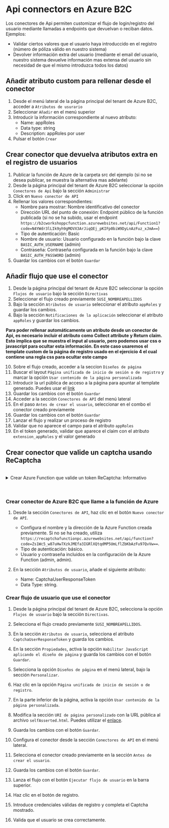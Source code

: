 # Api connectors en Azure B2C

Los conectores de Api permiten customizar el flujo de login/registro del usuario mediante llamadas a endpoints que devuelvan o reciban datos. Ejemplos:
- Validar ciertos valores que el usuario haya introduccido en el registro (número de póliza válido en nuestro sistema)
- Devolver información extra del usuario (mediante el email del usuario, nuestro sistema devuelve información mas extensa del usuario sin necesidad de que el mismo introduzca todos los datos)

## Añadir atributo custom para rellenar desde el conector

1. Desde el menú lateral de la página principal del tenant de Azure B2C, acceder a `Atributos de usurario`
2. Seleccionar `Añadir` en el menú superior
3. Introducir la información correspondiente al nuevo atributo:
   - Name: appRoles
   - Data type: string
   - Description: appRoles por user
4. Pulsar el botón `Crear`

## Crear conector que devuelva atributos extra en el registro de usuarios

1. Publicar la función de Azure de la carpeta src del ejemplo (si no se desea publicar, se muestra la alternativa mas adelante)
2. Desde la página principal del tenant de Azure B2C seleccionar la opción `Conectores de Api` bajo la sección `Administrar`
3. Click en `Nuevo conector de API`
4. Rellenar los valores correspondientes:
   - Nombre para mostrar: Nombre identificativo del conector
   - Dirección URL del punto de conexión: Endpoint público de la función publicada (si no se ha subido, usar el endpoint `https://b2cworkshoppcfunction.azurewebsites.net/api/Function1?code=N4YWdr3lLIk9yh9gMOVX3ArJiqQEj_pKIFp0biW9DyLnAzFuz_xJmA==`)
   - Tipo de autenticación: Basic
   - Nombre de usuario: Usuario configurado en la función bajo la clave `BASIC_AUTH_USERNAME` (admin) 
   - Contraseña: Contraseña configurada en la función bajo la clave `BASIC_AUTH_PASSWORD` (admin)
5. Guardar los cambios con el botón `Guardar`


## Añadir flujo que use el conector

1. Desde la página principal del tenant de Azure B2C seleccionar la opción `Flujos de usuario` bajo la sección `Directivas`
2. Seleccionar el flujo creado previamente `SUSI_NOMBREAPELLIDOS`
3. Bajo la sección `Atributos de usuario` seleccionar el atributo `appRoles` y guardar los cambios.
4. Bajo la sección `Notificaciones de la aplicación` seleccionar el atributo `appRoles` y guardar los cambios.

**Para poder rellenar automáticamente un atributo desde un conector de Api, es necesario incluir el atributo como Collect attribute y Return claim. Esto implica que se muestra el input al usuario, pero podemos usar css o javascript para ocultar esta información. En este caso usaremos el template custom de la página de registro usado en el ejercicio 4 el cual contiene una regla css para ocultar este campo**

10. Sobre el flujo creado, acceder a la seccion `Diseños de página`
11. Buscar el layout `Página unificada de inicio de sesión o de registro` y marcar la opción `Usar contenido de la página personalizada`
12. Introducir la url pública de acceso a la página para apuntar al template generado. Puedes usar el [link](https://strworkshopb2c.blob.core.windows.net/main/susi.cshtml)
13. Guardar los cambios con el botón `Guardar`
14. Acceder a la sección `Conectores de API` del menú lateral
15. En el paso `Antes de crear el usuario`, seleccionar en el combo el conector creado previamente
16. Guardar los cambios con el botón `Guardar`
17. Lanzar el flujo y realizar un proceso de registro
18. Validar que no aparece el campo para el atributo `appRoles`
19. En el token generado, validar que aparece el claim con el atributo `extension_appRoles` y el valor generado

## Crear conector que valide un captcha usando ReCaptcha

<br>

<details>
   <summary>Crear Azure Function que valide un token ReCaptcha: Informativo</summary>
   <div class="description">

### Crear Azure Function que valide un token ReCaptcha

1. Con una cuenta de google, accede a la consola de administración y configura una aplicación para usar ReCaptcha v2: `https://ayudapanel.com/temas-ayuda/servicios-externos/google-recaptcha.html`

2. Sube todos los archivos de la carpeta `blobs` excepto el fichero `selfAsserted.html` y obtén los links de acceso a cada uno de ellos.

3. Modifica el fichero `selfAsserted.html` de la carpeta `blobs`:
   - Línea 16: Modifica la ruta de acceso al fichero `global.css` subido previamente.
   - Línea 31: Modifica la ruta de acceso al fichero `logo.png` subido previamente.
   - Línea 51: Modifica la clave del sitio por la creada en el paso 1. **IMPORTANTE: Introduce la clave pública, no la secreta**.

4. Sube el fichero `selfAsserted.html` al storage account. Si no tienes un storage account para subir los ficheros, puedes usar la url `https://strworkshopb2c.blob.core.windows.net/main/selfAsserted.html`.

6. Ejecuta el comando `npm install` en la carpeta de la función para instalar las dependencias.

7. Crea un zip con todo el contenido de la carpeta `function` (desde dentro de esa misma carpeta).

8. Publica la función incluida en la carpeta `function` en Azure. Para subirla utilizando un terminal, necesitas crear desde el portal de Azure una `Azure Function` de `Node` y sistema operativo `Windows`. Luego, en la máquina local, instala [Azure Functions Core Tools](https://learn.microsoft.com/en-us/azure/azure-functions/functions-run-local) y, desde un terminal, realiza las siguientes acciones:
   - az login: Introduce las credenciales correctas. Después de realizar el proceso de autenticación, se mostrarán todas las suscripciones asociadas a la cuenta. Identifica la suscripción correcta y anota su identificador (valor "id").
   - az account set --subscription "IDENTIFICADOR DE LA SUSCRIPCION"
   - az functionapp deployment source config-zip -g NOMBREGRUPORECURSOS -n NOMBREAZUREFUNCTION --src ZIPGENERADO.zip

9. En la sección `Configuration` de la Azure Function, añade las siguientes configuraciones:
   - B2C_EXTENSIONS_APP_ID: Identificador de la aplicación `b2c-extensions-app`. Para obtener el valor, desde el registro de aplicaciones, accede a `Todas las aplicaciones`. La aplicación ya estará creada de antemano. Copia el IdCliente y elimina los guiones.
   - BASIC_AUTH_USERNAME: Usuario usado en la configuración del conector de B2C, `admin`.
   - BASIC_AUTH_PASSWORD: Contraseña utilizada en la configuración del conector de B2C, `admin`.
   - CAPTCHA_SECRET_KEY: Clave secreta de ReCaptcha generada previamente.
   </div>
</details>

<br>
<br>

### Crear conector de Azure B2C que llame a la función de Azure

1. Desde la sección `Conectores de API`, haz clic en el botón `Nuevo conector de API`.
   - Configura el nombre y la dirección de la Azure Function creada previamente. Si no se ha creado, utiliza `https://recaptchafunctionpc.azurewebsites.net/api/function?code=Zs1Wc5_w87uHw7XzkJMEfa3IGRlXQtqdMP5UmLflZbKbAzFu97QvVw==`.
   - Tipo de autenticación: básico.
   - Usuario y contraseña incluidos en la configuración de la Azure Function (admin, admin).

2. En la sección `Atributos de usuario`, añade el siguiente atributo:
   - Name: CaptchaUserResponseToken
   - Data Type: string.

### Crear flujo de usuario que use el conector

1. Desde la página principal del tenant de Azure B2C, selecciona la opción `Flujos de usuario` bajo la sección `Directivas`.
2. Selecciona el flujo creado previamente `SUSI_NOMBREAPELLIDOS`.
3. En la sección `Atributos de usuario`, selecciona el atributo `CaptchaUserResponseToken` y guarda los cambios.

9. En la sección `Propiedades`, activa la opción `Habilitar JavaScript aplicando el diseño de página` y guarda los cambios con el botón `Guardar`.
10. Selecciona la opción `Diseños de página` en el menú lateral, bajo la sección `Personalizar`.
11. Haz clic en la opción `Página unificada de inicio de sesión o de registro`.
12. En la parte inferior de la página, activa la opción `Usar contenido de la página personalizada`.
13. Modifica la sección `URI de página personalizado` con la URL pública al archivo `selfAsserted.html`. Puedes utilizar el [enlace](https://strworkshopb2c.blob.core.windows.net/main/selfAsserted.html).
14. Guarda los cambios con el botón `Guardar`.
15. Configura el conector desde la sección `Conectores de API` en el menú lateral.
16. Selecciona el conector creado previamente en la sección `Antes de crear el usuario`.
17. Guarda los cambios con el botón `Guardar`.
18. Lanza el flujo con el botón `Ejecutar flujo de usuario` en la barra superior.
19. Haz clic en el botón de registro.
20. Introduce credenciales válidas de registro y completa el Captcha mostrado.
21. Valida que el usuario se crea correctamente.

